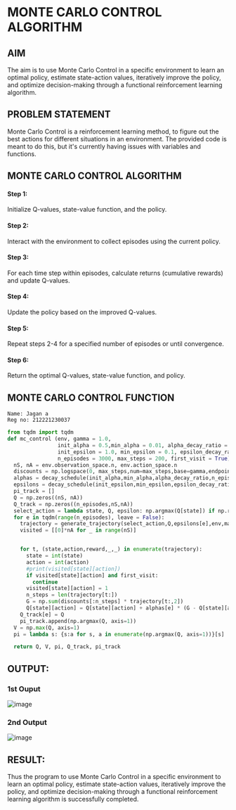 # MONTE CARLO CONTROL ALGORITHM

## AIM

The aim is to use Monte Carlo Control in a specific environment to learn an optimal policy, estimate state-action values, iteratively improve the policy, and optimize decision-making through a functional reinforcement learning algorithm.

## PROBLEM STATEMENT

Monte Carlo Control is a reinforcement learning method, to figure out the best actions for different situations in an environment. The provided code is meant to do this, but it's currently having issues with variables and functions.

## MONTE CARLO CONTROL ALGORITHM

#### Step 1:

Initialize Q-values, state-value function, and the policy.

#### Step 2:

Interact with the environment to collect episodes using the current policy.

#### Step 3:

For each time step within episodes, calculate returns (cumulative rewards) and update Q-values.

#### Step 4:

Update the policy based on the improved Q-values.

#### Step 5:

Repeat steps 2-4 for a specified number of episodes or until convergence.

#### Step 6:

Return the optimal Q-values, state-value function, and policy.

## MONTE CARLO CONTROL FUNCTION

```
Name: Jagan a
Reg no: 212221230037
```

```python
from tqdm import tqdm
def mc_control (env, gamma = 1.0,
                init_alpha = 0.5,min_alpha = 0.01, alpha_decay_ratio = 0.5,
                init_epsilon = 1.0, min_epsilon = 0.1, epsilon_decay_ratio = 0.9,
                n_episodes = 3000, max_steps = 200, first_visit = True):
  nS, nA = env.observation_space.n, env.action_space.n
  discounts = np.logspace(0, max_steps,num=max_steps,base=gamma,endpoint=False)
  alphas = decay_schedule(init_alpha,min_alpha,alpha_decay_ratio,n_episodes)
  epsilons = decay_schedule(init_epsilon,min_epsilon,epsilon_decay_ratio,n_episodes)
  pi_track = []
  Q = np.zeros((nS, nA))
  Q_track = np.zeros((n_episodes,nS,nA))
  select_action = lambda state, Q, epsilon: np.argmax(Q[state]) if np.random.random() > epsilon else np.random.randint(len(Q[state]))
  for e in tqdm(range(n_episodes), leave = False):
    trajectory = generate_trajectory(select_action,Q,epsilons[e],env,max_steps)
    visited = [[0]*nA for _ in range(nS)]


    for t, (state,action,reward,_,_) in enumerate(trajectory):
      state = int(state)
      action = int(action)
      #print(visited[state][action])
      if visited[state][action] and first_visit:
        continue
      visited[state][action] = 1
      n_steps = len(trajectory[t:])
      G = np.sum(discounts[:n_steps] * trajectory[t:,2])
      Q[state][action] = Q[state][action] + alphas[e] * (G - Q[state][action])
    Q_track[e] = Q
    pi_track.append(np.argmax(Q, axis=1))
  V = np.max(Q, axis=1)
  pi = lambda s: {s:a for s, a in enumerate(np.argmax(Q, axis=1))}[s]

  return Q, V, pi, Q_track, pi_track
```

## OUTPUT:

### 1st Ouput

![image](https://github.com/EASWAR17/monte-carlo-control/assets/94154683/90cdb02c-a016-4896-b27d-1510186b552b)

### 2nd Output

![image](https://github.com/EASWAR17/monte-carlo-control/assets/94154683/8c3cbc21-29cc-40f8-a7a6-682c58834f3d)

## RESULT:

Thus the program to use Monte Carlo Control in a specific environment to learn an optimal policy, estimate state-action values, iteratively improve the policy, and optimize decision-making through a functional reinforcement learning algorithm is successfully completed.
